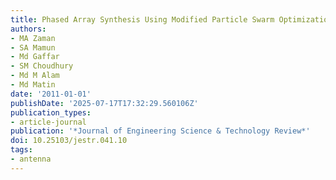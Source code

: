 ```yaml
---
title: Phased Array Synthesis Using Modified Particle Swarm Optimization
authors:
- MA Zaman
- SA Mamun
- Md Gaffar
- SM Choudhury
- Md M Alam
- Md Matin
date: '2011-01-01'
publishDate: '2025-07-17T17:32:29.560106Z'
publication_types:
- article-journal
publication: '*Journal of Engineering Science & Technology Review*'
doi: 10.25103/jestr.041.10
tags:
- antenna
---
```

